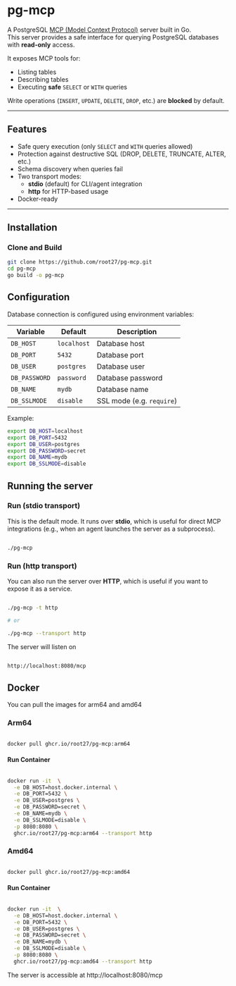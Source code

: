 # pg-mcp

A PostgreSQL [MCP (Model Context Protocol)](https://github.com/mark3labs/mcp-go) server built in Go.  
This server provides a safe interface for querying PostgreSQL databases with **read-only** access.  

It exposes MCP tools for:  
- Listing tables  
- Describing tables  
- Executing **safe** `SELECT` or `WITH` queries  

Write operations (`INSERT`, `UPDATE`, `DELETE`, `DROP`, etc.) are **blocked** by default.

---

## Features

- Safe query execution (only `SELECT` and `WITH` queries allowed)  
- Protection against destructive SQL (DROP, DELETE, TRUNCATE, ALTER, etc.)  
- Schema discovery when queries fail  
- Two transport modes:
  - **stdio** (default) for CLI/agent integration
  - **http** for HTTP-based usage
- Docker-ready

---

## Installation

### Clone and Build

```bash
git clone https://github.com/root27/pg-mcp.git
cd pg-mcp
go build -o pg-mcp

```

## Configuration

Database connection is configured using environment variables:

| Variable      | Default     | Description                |
|---------------|-------------|----------------------------|
| `DB_HOST`     | `localhost` | Database host              |
| `DB_PORT`     | `5432`      | Database port              |
| `DB_USER`     | `postgres`  | Database user              |
| `DB_PASSWORD` | `password`  | Database password          |
| `DB_NAME`     | `mydb`      | Database name              |
| `DB_SSLMODE`  | `disable`   | SSL mode (e.g. `require`)  |

Example:
```bash
export DB_HOST=localhost
export DB_PORT=5432
export DB_USER=postgres
export DB_PASSWORD=secret
export DB_NAME=mydb
export DB_SSLMODE=disable
```
## Running the server

### Run (stdio transport)

This is the default mode. It runs over **stdio**, which is useful for direct MCP integrations (e.g., when an agent launches the server as a subprocess).

```bash

./pg-mcp

```

### Run (http transport)

You can also run the server over **HTTP**, which is useful if you want to expose it as a service.


```bash

./pg-mcp -t http

# or

./pg-mcp --transport http

```


The server will listen on 

```bash

http://localhost:8080/mcp

```

## Docker

You can pull the images for arm64 and amd64 

### Arm64

```bash

docker pull ghcr.io/root27/pg-mcp:arm64

```

#### Run Container


```bash

docker run -it  \
  -e DB_HOST=host.docker.internal \
  -e DB_PORT=5432 \
  -e DB_USER=postgres \
  -e DB_PASSWORD=secret \
  -e DB_NAME=mydb \
  -e DB_SSLMODE=disable \
  -p 8080:8080 \
  ghcr.io/root27/pg-mcp:arm64 --transport http

```


### Amd64

```bash

docker pull ghcr.io/root27/pg-mcp:amd64

```

#### Run Container

```bash

docker run -it  \
  -e DB_HOST=host.docker.internal \
  -e DB_PORT=5432 \
  -e DB_USER=postgres \
  -e DB_PASSWORD=secret \
  -e DB_NAME=mydb \
  -e DB_SSLMODE=disable \
  -p 8080:8080 \
  ghcr.io/root27/pg-mcp:amd64 --transport http

```

The server is accessible at http://localhost:8080/mcp



